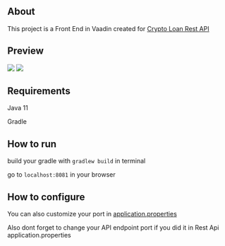 ## About
This project is a Front End in Vaadin created for [Crypto Loan Rest API](https://github.com/wezik/cryptoloan)

## Preview
[![](https://i.snipboard.io/cKVk6L.jpg)](https://i.snipboard.io/87NGy6.jpg) [![](https://i.snipboard.io/i2nrTb.jpg)](https://i.snipboard.io/RP91Lf.jpg)

## Requirements
Java 11

Gradle

## How to run
build your gradle with `gradlew build` in terminal

go to `localhost:8081` in your browser

## How to configure
You can also customize your port in [application.properties](https://github.com/wezik/cryptoloan-frontend/blob/main/src/main/resources/application.properties#L1)

Also dont forget to change your API endpoint port if you did it in Rest Api application.properties
